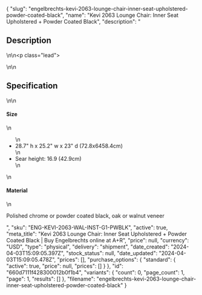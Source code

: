 {
  "slug": "engelbrechts-kevi-2063-lounge-chair-inner-seat-upholstered-powder-coated-black",
  "name": "Kevi 2063 Lounge Chair: Inner Seat Upholstered + Powder Coated Black",
  "description": "<h2>Description</h2>\n<!-- split -->\n<p class=\"lead\"> </p>\n<!-- split -->\n<h2>Specification</h2>\n<!-- split -->\n<h4>Size</h4>\n<ul>\n<li>28.7\" h x 25.2\" w x 23\" d (72.8x6458.4cm)</li>\n<li>Sear height: 16.9 (42.9cm)</li>\n</ul>\n<h4>Material</h4>\n<p>Polished chrome or powder coated black, oak or walnut veneer</p>",
  "sku": "ENG-KEVI-2063-WAL-INST-G1-PWBLK",
  "active": true,
  "meta_title": "Kevi 2063 Lounge Chair: Inner Seat Upholstered + Powder Coated Black | Buy Engelbrechts online at A+R",
  "price": null,
  "currency": "USD",
  "type": "physical",
  "delivery": "shipment",
  "date_created": "2024-04-03T15:09:05.397Z",
  "stock_status": null,
  "date_updated": "2024-04-03T15:09:05.478Z",
  "prices": [],
  "purchase_options": {
    "standard": {
      "active": true,
      "price": null,
      "prices": []
    }
  },
  "id": "660d7111f428300012b0f1b4",
  "variants": {
    "count": 0,
    "page_count": 1,
    "page": 1,
    "results": []
  },
  "filename": "engelbrechts-kevi-2063-lounge-chair-inner-seat-upholstered-powder-coated-black"
}